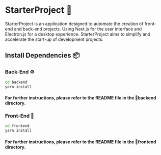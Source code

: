 # StarterProject 🚀

StarterProject is an application designed to automate the creation of front-end and back-end projects. Using Next.js for the user interface and Electron.js for a desktop experience. StarterProject aims to simplify and accelerate the start-up of development projects.

## Install Dependencies 📦

### Back-End ⚙️

```bash
cd backend
yarn install
```

#### For further instructions, please refer to the README file in the 📁backend directory.

### Front-End 🚀

```bash
cd frontend
yarn install
```

#### For further instructions, please refer to the README file in the 📁frontend directory.
